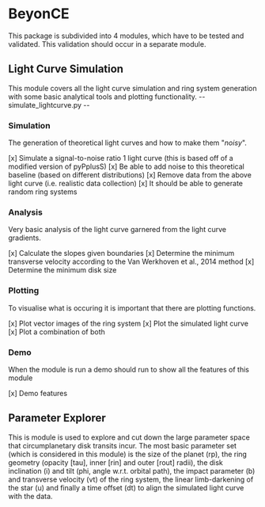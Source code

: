 # BeyonCE

This package is subdivided into 4 modules, which have to be tested and validated. This validation should occur in a separate module.

## Light Curve Simulation

This module covers all the light curve simulation and ring system generation with some basic analytical tools and plotting functionality. -- simulate_lightcurve.py --

### Simulation

The generation of theoretical light curves and how to make them "_noisy_".

[x] Simulate a signal-to-noise ratio 1 light curve (this is based off of a modified version of pyPplusS)
[x] Be able to add noise to this theoretical baseline (based on different distributions)
[x] Remove data from the above light curve (i.e. realistic data collection)
[x] It should be able to generate random ring systems

### Analysis

Very basic analysis of the light curve garnered from the light curve gradients.

[x] Calculate the slopes given boundaries
[x] Determine the minimum transverse velocity according to the Van Werkhoven et al., 2014 method
[x] Determine the minimum disk size

### Plotting

To visualise what is occuring it is important that there are plotting functions.

[x] Plot vector images of the ring system
[x] Plot the simulated light curve
[x] Plot a combination of both

### Demo

When the module is run a demo should run to show all the features of this module

[x] Demo features

## Parameter Explorer

This is module is used to explore and cut down the large parameter space that circumplanetary disk transits incur. The most basic parameter set (which is considered in this module) is the size of the planet (rp), the ring geometry (opacity [tau], inner [rin] and outer [rout] radii), the disk inclination (i) and tilt (phi, angle w.r.t. orbital path), the impact parameter (b) and transverse velocity (vt) of the ring system, the linear limb-darkening of the star (u) and finally a time offset (dt) to align the simulated light curve with the data.
